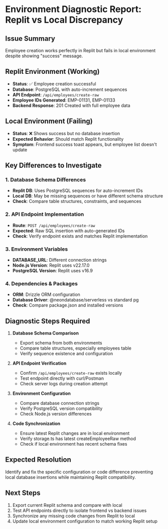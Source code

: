 # Environment Diagnostic Report: Replit vs Local Discrepancy

## Issue Summary
Employee creation works perfectly in Replit but fails in local environment despite showing "success" message.

## Replit Environment (Working)
- **Status**: ✅ Employee creation successful
- **Database**: PostgreSQL with auto-increment sequences
- **API Endpoint**: `/api/employees/create-raw` 
- **Employee IDs Generated**: EMP-01131, EMP-01133
- **Backend Response**: 201 Created with full employee data

## Local Environment (Failing)
- **Status**: ❌ Shows success but no database insertion
- **Expected Behavior**: Should match Replit functionality
- **Symptom**: Frontend success toast appears, but employee list doesn't update

## Key Differences to Investigate

### 1. Database Schema Differences
- **Replit DB**: Uses PostgreSQL sequences for auto-increment IDs
- **Local DB**: May be missing sequences or have different schema structure
- **Check**: Compare table structures, constraints, and sequences

### 2. API Endpoint Implementation
- **Route**: `POST /api/employees/create-raw`
- **Expected**: Raw SQL insertion with auto-generated IDs
- **Check**: Verify endpoint exists and matches Replit implementation

### 3. Environment Variables
- **DATABASE_URL**: Different connection strings
- **Node.js Version**: Replit uses v22.17.0
- **PostgreSQL Version**: Replit uses v16.9

### 4. Dependencies & Packages
- **ORM**: Drizzle ORM configuration
- **Database Driver**: @neondatabase/serverless vs standard pg
- **Check**: Compare package.json and installed versions

## Diagnostic Steps Required

1. **Database Schema Comparison**
   - Export schema from both environments
   - Compare table structures, especially employees table
   - Verify sequence existence and configuration

2. **API Endpoint Verification**
   - Confirm `/api/employees/create-raw` exists locally
   - Test endpoint directly with curl/Postman
   - Check server logs during creation attempt

3. **Environment Configuration**
   - Compare database connection strings
   - Verify PostgreSQL version compatibility
   - Check Node.js version differences

4. **Code Synchronization**
   - Ensure latest Replit changes are in local environment
   - Verify storage.ts has latest createEmployeeRaw method
   - Check if local environment has recent schema fixes

## Expected Resolution
Identify and fix the specific configuration or code difference preventing local database insertions while maintaining Replit compatibility.

## Next Steps
1. Export current Replit schema and compare with local
2. Test API endpoints directly to isolate frontend vs backend issues
3. Synchronize any missing code changes from Replit to local
4. Update local environment configuration to match working Replit setup